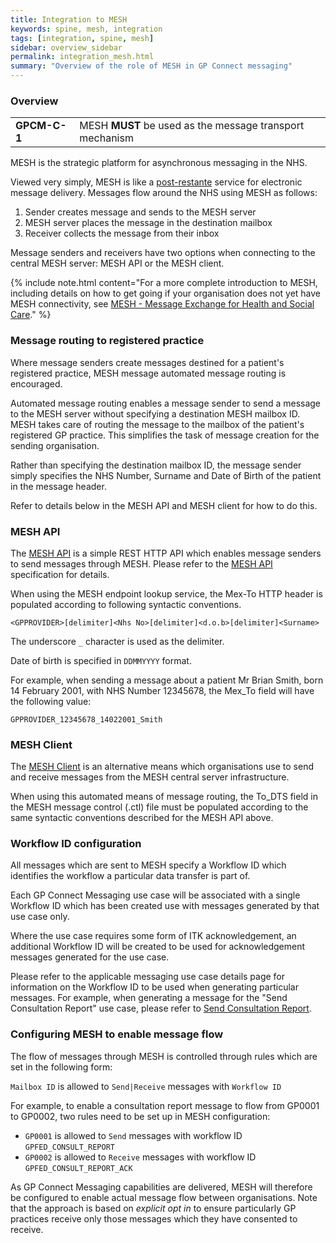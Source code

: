 ```yaml
---
title: Integration to MESH
keywords: spine, mesh, integration
tags: [integration, spine, mesh]
sidebar: overview_sidebar
permalink: integration_mesh.html
summary: "Overview of the role of MESH in GP Connect messaging"
---
```


### Overview ### 

<table class="requirement-box">
  <tr>
    <td><strong>GPCM-C-1</strong></td>
    <td>MESH <strong>MUST</strong> be used as the message transport mechanism</td>
  </tr>
</table>

MESH is the strategic platform for asynchronous messaging in the NHS.

Viewed very simply, MESH is like a [post-restante](https://en.wikipedia.org/wiki/Poste_restante) service for electronic message delivery. Messages flow around the NHS using MESH as follows:

1. Sender creates message and sends to the MESH server
2. MESH server places the message in the destination mailbox
3. Receiver collects the message from their inbox

Message senders and receivers have two options when connecting to the central MESH server: MESH API or the MESH client.

{% include note.html content="For a more complete introduction to MESH, including details on how to get going if your organisation does not yet have MESH connectivity, see [MESH - Message Exchange for Health and Social Care](https://digital.nhs.uk/services/message-exchange-for-social-care-and-health-mesh)." %} 


### Message routing to registered practice ###

Where message senders create messages destined for a patient's registered practice, MESH message automated message routing is encouraged.

Automated message routing enables a message sender to send a message to the MESH server without specifying a destination MESH mailbox ID. MESH takes care of routing the message to the mailbox of the patient's registered GP practice. This simplifies the task of message creation for the sending organisation.

Rather than specifying the destination mailbox ID, the message sender simply specifies the NHS Number, Surname and Date of Birth of the patient in the message header.

Refer to details below in the MESH API and MESH client for how to do this. 

### MESH API ###

The [MESH API](https://digital.nhs.uk/services/message-exchange-for-social-care-and-health-mesh/technical-information-for-message-exchange-for-social-care-and-health-mesh#integrate-systems-using-the-mesh-server-api) is a simple REST HTTP API which enables message senders to send messages through MESH. Please refer to the [MESH API](https://digital.nhs.uk/services/message-exchange-for-social-care-and-health-mesh/technical-information-for-message-exchange-for-social-care-and-health-mesh#integrate-systems-using-the-mesh-server-api) specification for details.

When using the MESH endpoint lookup service, the Mex-To HTTP header is populated according to following syntactic conventions.

`<GPPROVIDER>[delimiter]<Nhs No>[delimiter]<d.o.b>[delimiter]<Surname>`

The underscore `_` character is used as the delimiter.

Date of birth is specified in `DDMMYYYY` format.

For example, when sending a message about a patient Mr Brian Smith, born 14 February 2001, with NHS Number 12345678, the Mex_To field will have the following value:

`GPPROVIDER_12345678_14022001_Smith`


### MESH Client ###

The [MESH Client](https://digital.nhs.uk/services/message-exchange-for-social-care-and-health-mesh/technical-information-for-message-exchange-for-social-care-and-health-mesh) is an alternative means which organisations use to send and receive messages from the MESH central server infrastructure.

When using this automated means of message routing, the To_DTS field in the MESH message control (.ctl) file must be populated according to the same syntactic conventions described for the MESH API above.


### Workflow ID configuration ###

All messages which are sent to MESH specify a Workflow ID which identifies the workflow a particular data transfer is part of.

Each GP Connect Messaging use case will be associated with a single Workflow ID which has been created use with messages generated by that use case only. 

Where the use case requires some form of ITK acknowledgement, an additional Workflow ID will be created to be used for acknowledgement messages generated for the use case.

Please refer to the applicable messaging use case details page for information on the Workflow ID to be used when generating particular messages. For example, when generating a message for the "Send Consultation Report" use case, please refer to [Send Consultation Report](senddocument_fedcon_mesh.html).

### Configuring MESH to enable message flow ###

The flow of messages through MESH is controlled through rules which are set in the following form:

`Mailbox ID` is allowed to `Send|Receive` messages with `Workflow ID`

For example, to enable a consultation report message to flow from GP0001 to GP0002, two rules need to be set up in MESH configuration:

- `GP0001` is allowed to `Send` messages with workflow ID `GPFED_CONSULT_REPORT`
- `GP0002` is allowed to `Receive` messages with workflow ID `GPFED_CONSULT_REPORT_ACK`

As GP Connect Messaging capabilities are delivered, MESH will therefore be configured to enable actual message flow between organisations. Note that the approach is based on *explicit opt in* to ensure particularly GP practices receive only those messages which they have consented to receive. 



